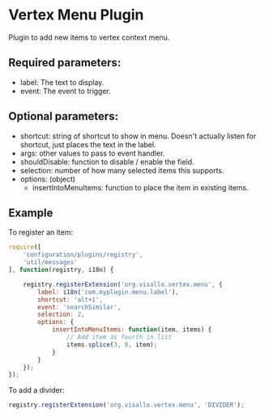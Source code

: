 Vertex Menu Plugin
=================

Plugin to add new items to vertex context menu.

## Required parameters:

* label: The text to display.
* event: The event to trigger.

## Optional parameters:

* shortcut: string of shortcut to show in menu. Doesn't actually listen for shortcut, just places the text in the label.
* args: other values to pass to event handler.
* shouldDisable: function to disable / enable the field.
* selection: number of how many selected items this supports.
* options: (object)
    * insertIntoMenuItems: function to place the item in existing items.


## Example

To register an item:

```js
require([
    'configuration/plugins/registry',
    'util/messages'
], function(registry, i18n) {

    registry.registerExtension('org.visallo.vertex.menu', {
        label: i18n('com.myplugin.menu.label'),
        shortcut: 'alt+i',
        event: 'searchSimilar',
        selection: 2,
        options: {
            insertIntoMenuItems: function(item, items) {
                // Add item as fourth in list
                items.splice(3, 0, item);
            }
        }
    });
});
```


To add a divider:

```js
registry.registerExtension('org.visallo.vertex.menu', 'DIVIDER');
```
